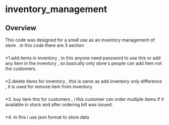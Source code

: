 # inventory_management

## Overview
This code was designed for a small  use as an inventory management of store . in this code there are 3 section
###
*1.add items in inventory , in this anyone need password to use this or add any item in the inventory , so basically only store's people can add item not the customers.
###
*2.delete items for inventory , this is same as add inventory only difference , it is used for remove item from inventory
###
*3. buy item  this for customers , i this customer can order multiple items if it available in stock and after ordering bill was  issued.
###
*4. In this i use json format to store data 
